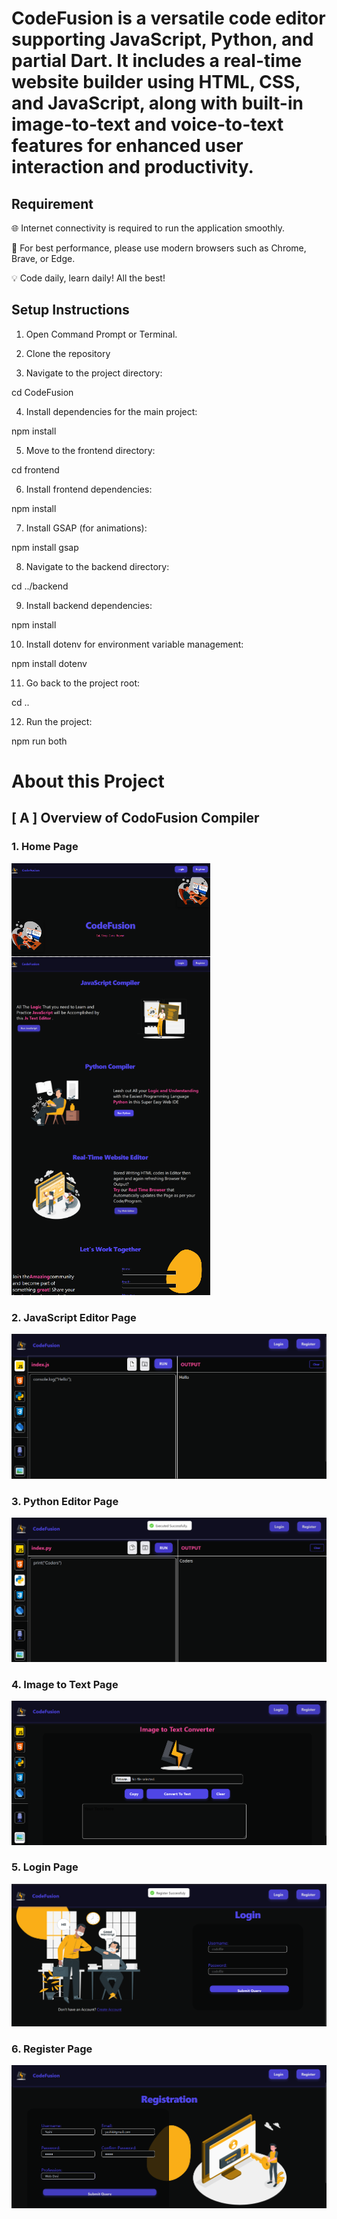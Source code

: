 # CodeFusion is a versatile code editor supporting JavaScript, Python, and partial Dart. It includes a real-time website builder using HTML, CSS, and JavaScript, along with built-in image-to-text and voice-to-text features for enhanced user interaction and productivity.
  
## Requirement

🌐 Internet connectivity is required to run the application smoothly.

🧭 For best performance, please use modern browsers such as Chrome, Brave, or Edge.

💡 Code daily, learn daily! All the best!

## Setup Instructions 
1. Open Command Prompt or Terminal.

2. Clone the repository

3. Navigate to the project directory:

cd CodeFusion
 
4. Install dependencies for the main project:

npm install

5. Move to the frontend directory:

cd frontend

6. Install frontend dependencies:

npm install

7. Install GSAP (for animations):

npm install gsap

8. Navigate to the backend directory:

cd ../backend

9. Install backend dependencies:

npm install

10. Install dotenv for environment variable management:

npm install dotenv

11. Go back to the project root:

cd ..

12. Run the project:

npm run both

# About this Project

## [ A ] Overview of CodoFusion Compiler 
  ### 1. Home Page
  ![HomePage](./documentation/Project%20Assets/HomePage.PNG)

  ### 2. JavaScript Editor Page
  ![JavaScriptEditorPage](./documentation/Project%20Assets/JavascriptEditorPage.PNG)

  ### 3. Python Editor Page
  ![PythonEditorpage](./documentation/Project%20Assets/PythonEditorPage.PNG)

  ### 4. Image to Text Page
  ![ImageToTextPage](./documentation/Project%20Assets/Image2TextPage.PNG)

  ### 5. Login Page
  ![LoginPage](./documentation/Project%20Assets/LoginPage.PNG)

  ### 6. Register Page
  ![RegisterPage](./documentation/Project%20Assets/RegisterPage.PNG)


